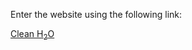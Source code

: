 Enter the website using the following link:

<a href="SplashScreen/index.html"> Clean H<sub>2</sub>O </a>

